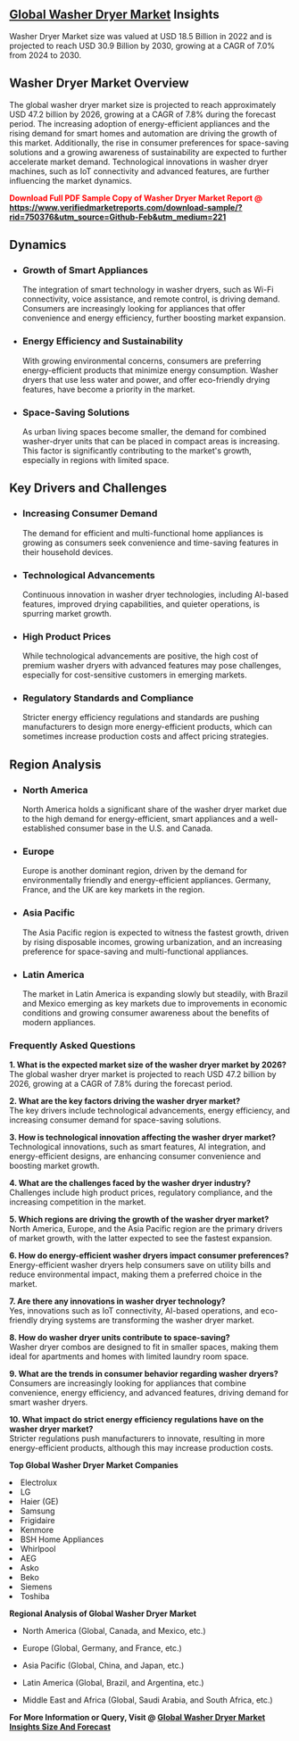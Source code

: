 <h2><a href="https://www.verifiedmarketreports.com/download-sample/?rid=750376&amp;utm_source=Github&amp;utm_medium=221" target="_blank">Global Washer Dryer Market</a> Insights</h2><p>Washer Dryer Market size was valued at USD 18.5 Billion in 2022 and is projected to reach USD 30.9 Billion by 2030, growing at a CAGR of 7.0% from 2024 to 2030.</p><p> <h2>Washer Dryer Market Overview</h2> <p>The global washer dryer market size is projected to reach approximately USD 47.2 billion by 2026, growing at a CAGR of 7.8% during the forecast period. The increasing adoption of energy-efficient appliances and the rising demand for smart homes and automation are driving the growth of this market. Additionally, the rise in consumer preferences for space-saving solutions and a growing awareness of sustainability are expected to further accelerate market demand. Technological innovations in washer dryer machines, such as IoT connectivity and advanced features, are further influencing the market dynamics.</p> <p><strong><p><span class=""><span style="color: #ff0000;"><strong>Download Full PDF Sample Copy of Washer Dryer Market Report</strong> @ </span><a href="https://www.verifiedmarketreports.com/download-sample/?rid=750376&amp;utm_source=Github-Feb&amp;utm_medium=221" target="_blank">https://www.verifiedmarketreports.com/download-sample/?rid=750376&amp;utm_source=Github-Feb&amp;utm_medium=221</a></span></p></strong></p> <h2>Dynamics</h2> <ul> <li><h3>Growth of Smart Appliances</h3> The integration of smart technology in washer dryers, such as Wi-Fi connectivity, voice assistance, and remote control, is driving demand. Consumers are increasingly looking for appliances that offer convenience and energy efficiency, further boosting market expansion. </li> <li><h3>Energy Efficiency and Sustainability</h3> With growing environmental concerns, consumers are preferring energy-efficient products that minimize energy consumption. Washer dryers that use less water and power, and offer eco-friendly drying features, have become a priority in the market. </li> <li><h3>Space-Saving Solutions</h3> As urban living spaces become smaller, the demand for combined washer-dryer units that can be placed in compact areas is increasing. This factor is significantly contributing to the market's growth, especially in regions with limited space. </li> </ul> <h2>Key Drivers and Challenges</h2> <ul> <li><h3>Increasing Consumer Demand</h3> The demand for efficient and multi-functional home appliances is growing as consumers seek convenience and time-saving features in their household devices. </li> <li><h3>Technological Advancements</h3> Continuous innovation in washer dryer technologies, including AI-based features, improved drying capabilities, and quieter operations, is spurring market growth. </li> <li><h3>High Product Prices</h3> While technological advancements are positive, the high cost of premium washer dryers with advanced features may pose challenges, especially for cost-sensitive customers in emerging markets. </li> <li><h3>Regulatory Standards and Compliance</h3> Stricter energy efficiency regulations and standards are pushing manufacturers to design more energy-efficient products, which can sometimes increase production costs and affect pricing strategies. </li> </ul> <h2>Region Analysis</h2> <ul> <li><h3>North America</h3> North America holds a significant share of the washer dryer market due to the high demand for energy-efficient, smart appliances and a well-established consumer base in the U.S. and Canada. </li> <li><h3>Europe</h3> Europe is another dominant region, driven by the demand for environmentally friendly and energy-efficient appliances. Germany, France, and the UK are key markets in the region. </li> <li><h3>Asia Pacific</h3> The Asia Pacific region is expected to witness the fastest growth, driven by rising disposable incomes, growing urbanization, and an increasing preference for space-saving and multi-functional appliances. </li> <li><h3>Latin America</h3> The market in Latin America is expanding slowly but steadily, with Brazil and Mexico emerging as key markets due to improvements in economic conditions and growing consumer awareness about the benefits of modern appliances. </li> </ul> <h3>Frequently Asked Questions</h3> <p><strong>1. What is the expected market size of the washer dryer market by 2026?</strong><br> The global washer dryer market is projected to reach USD 47.2 billion by 2026, growing at a CAGR of 7.8% during the forecast period.</p> <p><strong>2. What are the key factors driving the washer dryer market?</strong><br> The key drivers include technological advancements, energy efficiency, and increasing consumer demand for space-saving solutions.</p> <p><strong>3. How is technological innovation affecting the washer dryer market?</strong><br> Technological innovations, such as smart features, AI integration, and energy-efficient designs, are enhancing consumer convenience and boosting market growth.</p> <p><strong>4. What are the challenges faced by the washer dryer industry?</strong><br> Challenges include high product prices, regulatory compliance, and the increasing competition in the market.</p> <p><strong>5. Which regions are driving the growth of the washer dryer market?</strong><br> North America, Europe, and the Asia Pacific region are the primary drivers of market growth, with the latter expected to see the fastest expansion.</p> <p><strong>6. How do energy-efficient washer dryers impact consumer preferences?</strong><br> Energy-efficient washer dryers help consumers save on utility bills and reduce environmental impact, making them a preferred choice in the market.</p> <p><strong>7. Are there any innovations in washer dryer technology?</strong><br> Yes, innovations such as IoT connectivity, AI-based operations, and eco-friendly drying systems are transforming the washer dryer market.</p> <p><strong>8. How do washer dryer units contribute to space-saving?</strong><br> Washer dryer combos are designed to fit in smaller spaces, making them ideal for apartments and homes with limited laundry room space.</p> <p><strong>9. What are the trends in consumer behavior regarding washer dryers?</strong><br> Consumers are increasingly looking for appliances that combine convenience, energy efficiency, and advanced features, driving demand for smart washer dryers.</p> <p><strong>10. What impact do strict energy efficiency regulations have on the washer dryer market?</strong><br> Stricter regulations push manufacturers to innovate, resulting in more energy-efficient products, although this may increase production costs.</p> </p><p><strong>Top Global Washer Dryer Market Companies</strong></p><div data-test-id=""><p><li>Electrolux</li><li> LG</li><li> Haier (GE)</li><li> Samsung</li><li> Frigidaire</li><li> Kenmore</li><li> BSH Home Appliances</li><li> Whirlpool</li><li> AEG</li><li> Asko</li><li> Beko</li><li> Siemens</li><li> Toshiba</li></p><div><strong>Regional Analysis of&nbsp;Global Washer Dryer Market</strong></div><ul><li dir="ltr"><p dir="ltr">North America&nbsp;(Global, Canada, and Mexico, etc.)</p></li><li dir="ltr"><p dir="ltr">Europe (Global, Germany, and France, etc.)</p></li><li dir="ltr"><p dir="ltr">Asia Pacific&nbsp;(Global, China, and Japan, etc.)</p></li><li dir="ltr"><p dir="ltr">Latin America&nbsp;(Global, Brazil, and Argentina, etc.)</p></li><li dir="ltr">Middle East and Africa&nbsp;(Global, Saudi Arabia, and South Africa, etc.)</li></ul><p><strong>For More Information or Query, Visit @&nbsp;</strong><strong><a href="https://www.verifiedmarketreports.com/product/washer-dryer-market/?utm_source=Github&amp;utm_medium=221" target="_blank">Global Washer Dryer Market Insights Size And Forecast</a></strong></p></div>
